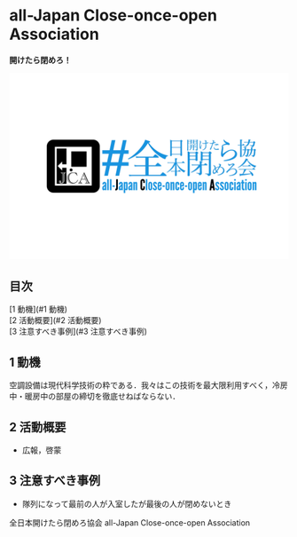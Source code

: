 # all-Japan Close-once-open Association
__開けたら閉めろ！__


![jca_logo.png](https://raw.githubusercontent.com/yustier/yustier/yustier/resource/jca_logo.png)


## 目次
[1 動機](#1 動機)  
[2 活動概要](#2 活動概要)  
[3 注意すべき事例](#3 注意すべき事例)

## 1 動機
空調設備は現代科学技術の粋である．我々はこの技術を最大限利用すべく，冷房中・暖房中の部屋の締切を徹底せねばならない．


## 2 活動概要
- 広報，啓蒙


## 3 注意すべき事例
- 隊列になって最前の人が入室したが最後の人が閉めないとき

全日本開けたら閉めろ協会 all-Japan Close-once-open Association


<!---
Copyright 2019 Airoku
-->
